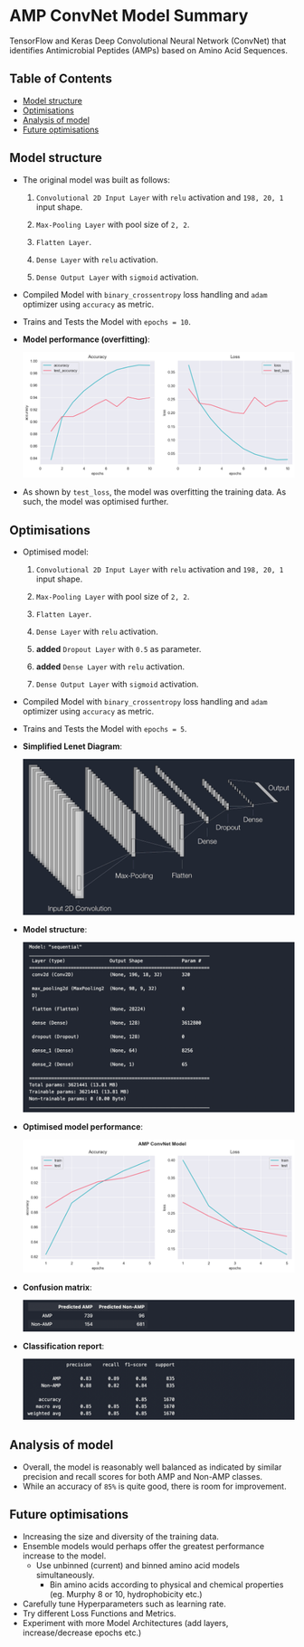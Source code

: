 

# AMP ConvNet Model Summary

TensorFlow and Keras Deep Convolutional Neural Network (ConvNet) that identifies Antimicrobial Peptides (AMPs) based on Amino Acid Sequences.

## Table of Contents

- [Model structure](#model-structure)
- [Optimisations](#optimisations)
- [Analysis of model](#analysis-of-model)
- [Future optimisations](#future-optimisations)

## Model structure

- The original model was built as follows:

  1. `Convolutional 2D Input Layer` with `relu` activation and `198, 20, 1` input shape.

  2. `Max-Pooling Layer` with pool size of `2, 2`.

  3. `Flatten Layer`.

  4. `Dense Layer` with `relu` activation.

  5. `Dense Output Layer` with `sigmoid` activation.

- Compiled Model with `binary_crossentropy` loss handling and `adam` optimizer using `accuracy` as metric.

- Trains and Tests the Model with `epochs = 10`.

- **Model performance (overfitting)**:

  ![train_test](Resources/Images/training_10_epochs.png)

- As shown by `test_loss`, the model was overfitting the training data. As such, the model was optimised further.

## Optimisations

- Optimised model:

  1. `Convolutional 2D Input Layer` with `relu` activation and `198, 20, 1` input shape.

  2. `Max-Pooling Layer` with pool size of `2, 2`.

  3. `Flatten Layer`.
  4. `Dense Layer` with `relu` activation.
  5. **added** `Dropout Layer` with `0.5` as parameter.

  4. **added** `Dense Layer` with `relu` activation.

  5. `Dense Output Layer` with `sigmoid` activation.

- Compiled Model with `binary_crossentropy` loss handling and `adam` optimizer using `accuracy` as metric.

- Trains and Tests the Model with `epochs = 5`.

- **Simplified Lenet Diagram**:

  ![AMP_CNN_LeNet](Resources/Images/AMP_CNN_LeNet.png)

- **Model structure**:

  ![model_structure](Resources/Images/model_structure.png)

- **Optimised model performance**:

  ![train_test](Resources/Images/training_5_epochs_&_dropout.png)

- **Confusion matrix**:

  ![confusion_matrix](Resources/Images/confusion_matrix.png)

- **Classification report**:

  ![classification_report](Resources/Images/classification_report.png)



## Analysis of model

- Overall, the model is reasonably well balanced as indicated by similar precision and recall scores for both AMP and Non-AMP classes.
- While an accuracy of `85%` is quite good, there is room for improvement. 

## Future optimisations

- Increasing the size and diversity of the training data.
- Ensemble models would perhaps offer the greatest performance increase to the model.
  - Use unbinned (current) and binned amino acid models simultaneously.
    - Bin amino acids according to physical and chemical properties (eg. Murphy 8 or 10, hydrophobicity etc.)
- Carefully tune Hyperparameters such as learning rate.
- Try different Loss Functions and Metrics.
- Experiment with more Model Architectures (add layers, increase/decrease epochs etc.)
